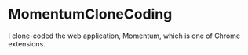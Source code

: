 # MomentumCloneCoding
I clone-coded the web application, Momentum, which is one of Chrome extensions.
